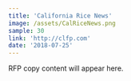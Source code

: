 ```yaml
---
title: 'California Rice News'
image: /assets/CalRiceNews.png
sample: 30
link: 'http://clfp.com'
date: '2018-07-25'
---
```

RFP copy content will appear here.